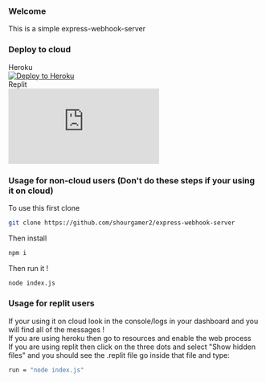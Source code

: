 ### Welcome
This is a simple express-webhook-server 
### Deploy to cloud
Heroku <br>
[![Deploy to Heroku](https://www.herokucdn.com/deploy/button.svg)](https://heroku.com/deploy?template=https://github.com/shourgamer2/express-webhook-server) <br>
Replit <br>
[![Run on Repl.it](https://repl.it/badge/github/plibither8/2048.cpp)](https://repl.it/github/shourgamer2/express-webhook-server) <br>
### Usage for non-cloud users (Don't do these steps if your using it on cloud)
To use this first clone
```sh
git clone https://github.com/shourgamer2/express-webhook-server
```
Then install
```sh
npm i 
```
Then run it !
```sh
node index.js
```
### Usage for replit users
If your using it on cloud look in the console/logs in your dashboard and you will find all of the messages ! <br>
If you are using heroku then go to resources and enable the web process <br>
If you are using replit then click on the three dots and select "Show hidden files" and you should see the .replit file go inside that file and type: <br>
```sh
run = "node index.js"
```
